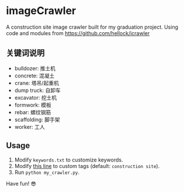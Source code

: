 # imageCrawler

A construction site image crawler built for my graduation project. Using code and modules from https://github.com/hellock/icrawler

## 关键词说明

- bulldozer: 推土机
- concrete: 混凝土
- crane: 塔吊/起重机
- dump truck: 自卸车
- excavator: 挖土机
- formwork: 模板
- rebar: 螺纹钢筋
- scaffolding: 脚手架
- worker: 工人

## Usage

1. Modify `keywords.txt` to customize keywords.
2. Modify [this line](https://github.com/y-wan/imageCrawler/blob/master/my_crawler.py#L53) to custom tags (default: `construction site`).
3. Run `python my_crawler.py`.

Have fun! :sunglasses:
